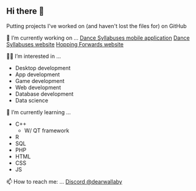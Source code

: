 ## Hi there 👋

Putting projects I've worked on (and haven't lost the files for) on GitHub

🔭 I’m currently working on ...
[Dance Syllabuses mobile application](https://github.com/ProjectsKoryHasWorkedOn/DanceSyllabusesApp_2024)
[Dance Syllabuses website](https://dancesyllabuses.com)
[Hopping Forwards website](https://hoppingforwards.com/)

👨‍💻 I’m interested in ...
* Desktop development
* App development
* Game development
* Web development
* Database development
* Data science

🌱 I’m currently learning ...
* C++
  * W/ QT framework
* R 
* SQL
* PHP
* HTML
* CSS
* JS

📫 How to reach me: ...
[Discord @dearwallaby](https://discord.com/users/users/351352351870943233)
